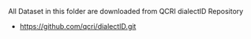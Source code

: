 All Dataset in this folder are downloaded from QCRI dialectID Repository
* https://github.com/qcri/dialectID.git
